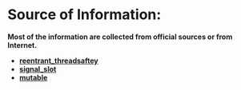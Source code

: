 # Source of Information:
__Most of the information are collected from official sources or from Internet.__

* __[reentrant_threadsaftey](reentrant_threadsaftey.md)__
* __[signal_slot](signal_slot.md)__
* __[mutable](../cpp/mutable.md)__